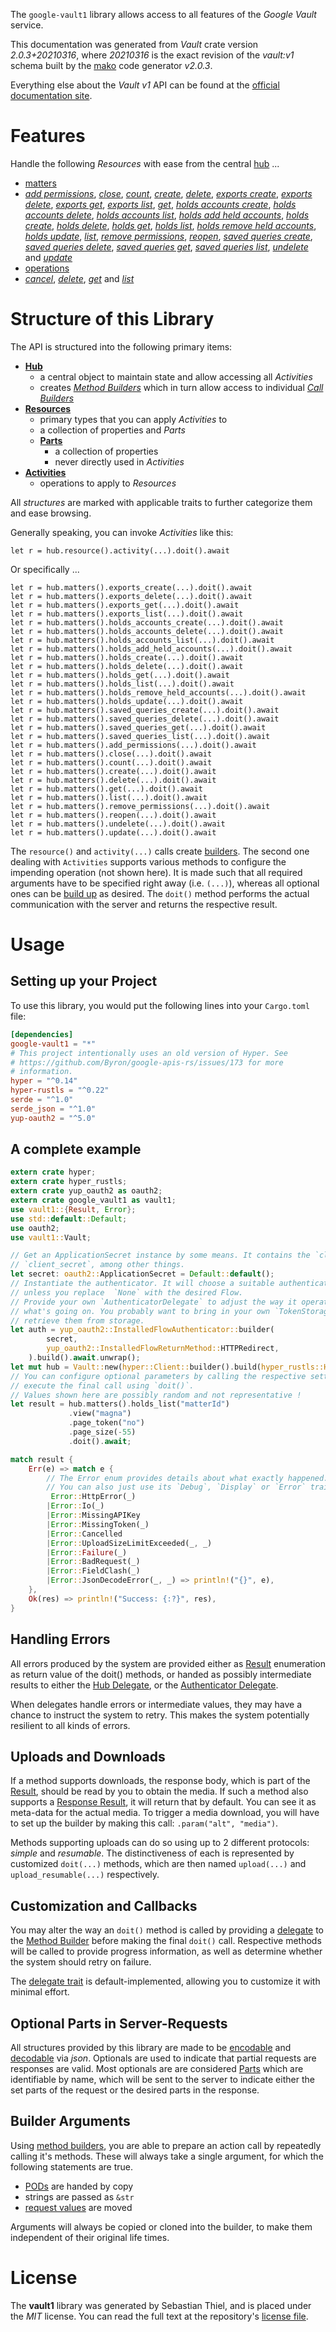 <!---
DO NOT EDIT !
This file was generated automatically from 'src/mako/api/README.md.mako'
DO NOT EDIT !
-->
The `google-vault1` library allows access to all features of the *Google Vault* service.

This documentation was generated from *Vault* crate version *2.0.3+20210316*, where *20210316* is the exact revision of the *vault:v1* schema built by the [mako](http://www.makotemplates.org/) code generator *v2.0.3*.

Everything else about the *Vault* *v1* API can be found at the
[official documentation site](https://developers.google.com/vault).
# Features

Handle the following *Resources* with ease from the central [hub](https://docs.rs/google-vault1/2.0.3+20210316/google_vault1/Vault) ... 

* [matters](https://docs.rs/google-vault1/2.0.3+20210316/google_vault1/api::Matter)
 * [*add permissions*](https://docs.rs/google-vault1/2.0.3+20210316/google_vault1/api::MatterAddPermissionCall), [*close*](https://docs.rs/google-vault1/2.0.3+20210316/google_vault1/api::MatterCloseCall), [*count*](https://docs.rs/google-vault1/2.0.3+20210316/google_vault1/api::MatterCountCall), [*create*](https://docs.rs/google-vault1/2.0.3+20210316/google_vault1/api::MatterCreateCall), [*delete*](https://docs.rs/google-vault1/2.0.3+20210316/google_vault1/api::MatterDeleteCall), [*exports create*](https://docs.rs/google-vault1/2.0.3+20210316/google_vault1/api::MatterExportCreateCall), [*exports delete*](https://docs.rs/google-vault1/2.0.3+20210316/google_vault1/api::MatterExportDeleteCall), [*exports get*](https://docs.rs/google-vault1/2.0.3+20210316/google_vault1/api::MatterExportGetCall), [*exports list*](https://docs.rs/google-vault1/2.0.3+20210316/google_vault1/api::MatterExportListCall), [*get*](https://docs.rs/google-vault1/2.0.3+20210316/google_vault1/api::MatterGetCall), [*holds accounts create*](https://docs.rs/google-vault1/2.0.3+20210316/google_vault1/api::MatterHoldAccountCreateCall), [*holds accounts delete*](https://docs.rs/google-vault1/2.0.3+20210316/google_vault1/api::MatterHoldAccountDeleteCall), [*holds accounts list*](https://docs.rs/google-vault1/2.0.3+20210316/google_vault1/api::MatterHoldAccountListCall), [*holds add held accounts*](https://docs.rs/google-vault1/2.0.3+20210316/google_vault1/api::MatterHoldAddHeldAccountCall), [*holds create*](https://docs.rs/google-vault1/2.0.3+20210316/google_vault1/api::MatterHoldCreateCall), [*holds delete*](https://docs.rs/google-vault1/2.0.3+20210316/google_vault1/api::MatterHoldDeleteCall), [*holds get*](https://docs.rs/google-vault1/2.0.3+20210316/google_vault1/api::MatterHoldGetCall), [*holds list*](https://docs.rs/google-vault1/2.0.3+20210316/google_vault1/api::MatterHoldListCall), [*holds remove held accounts*](https://docs.rs/google-vault1/2.0.3+20210316/google_vault1/api::MatterHoldRemoveHeldAccountCall), [*holds update*](https://docs.rs/google-vault1/2.0.3+20210316/google_vault1/api::MatterHoldUpdateCall), [*list*](https://docs.rs/google-vault1/2.0.3+20210316/google_vault1/api::MatterListCall), [*remove permissions*](https://docs.rs/google-vault1/2.0.3+20210316/google_vault1/api::MatterRemovePermissionCall), [*reopen*](https://docs.rs/google-vault1/2.0.3+20210316/google_vault1/api::MatterReopenCall), [*saved queries create*](https://docs.rs/google-vault1/2.0.3+20210316/google_vault1/api::MatterSavedQueryCreateCall), [*saved queries delete*](https://docs.rs/google-vault1/2.0.3+20210316/google_vault1/api::MatterSavedQueryDeleteCall), [*saved queries get*](https://docs.rs/google-vault1/2.0.3+20210316/google_vault1/api::MatterSavedQueryGetCall), [*saved queries list*](https://docs.rs/google-vault1/2.0.3+20210316/google_vault1/api::MatterSavedQueryListCall), [*undelete*](https://docs.rs/google-vault1/2.0.3+20210316/google_vault1/api::MatterUndeleteCall) and [*update*](https://docs.rs/google-vault1/2.0.3+20210316/google_vault1/api::MatterUpdateCall)
* [operations](https://docs.rs/google-vault1/2.0.3+20210316/google_vault1/api::Operation)
 * [*cancel*](https://docs.rs/google-vault1/2.0.3+20210316/google_vault1/api::OperationCancelCall), [*delete*](https://docs.rs/google-vault1/2.0.3+20210316/google_vault1/api::OperationDeleteCall), [*get*](https://docs.rs/google-vault1/2.0.3+20210316/google_vault1/api::OperationGetCall) and [*list*](https://docs.rs/google-vault1/2.0.3+20210316/google_vault1/api::OperationListCall)




# Structure of this Library

The API is structured into the following primary items:

* **[Hub](https://docs.rs/google-vault1/2.0.3+20210316/google_vault1/Vault)**
    * a central object to maintain state and allow accessing all *Activities*
    * creates [*Method Builders*](https://docs.rs/google-vault1/2.0.3+20210316/google_vault1/client::MethodsBuilder) which in turn
      allow access to individual [*Call Builders*](https://docs.rs/google-vault1/2.0.3+20210316/google_vault1/client::CallBuilder)
* **[Resources](https://docs.rs/google-vault1/2.0.3+20210316/google_vault1/client::Resource)**
    * primary types that you can apply *Activities* to
    * a collection of properties and *Parts*
    * **[Parts](https://docs.rs/google-vault1/2.0.3+20210316/google_vault1/client::Part)**
        * a collection of properties
        * never directly used in *Activities*
* **[Activities](https://docs.rs/google-vault1/2.0.3+20210316/google_vault1/client::CallBuilder)**
    * operations to apply to *Resources*

All *structures* are marked with applicable traits to further categorize them and ease browsing.

Generally speaking, you can invoke *Activities* like this:

```Rust,ignore
let r = hub.resource().activity(...).doit().await
```

Or specifically ...

```ignore
let r = hub.matters().exports_create(...).doit().await
let r = hub.matters().exports_delete(...).doit().await
let r = hub.matters().exports_get(...).doit().await
let r = hub.matters().exports_list(...).doit().await
let r = hub.matters().holds_accounts_create(...).doit().await
let r = hub.matters().holds_accounts_delete(...).doit().await
let r = hub.matters().holds_accounts_list(...).doit().await
let r = hub.matters().holds_add_held_accounts(...).doit().await
let r = hub.matters().holds_create(...).doit().await
let r = hub.matters().holds_delete(...).doit().await
let r = hub.matters().holds_get(...).doit().await
let r = hub.matters().holds_list(...).doit().await
let r = hub.matters().holds_remove_held_accounts(...).doit().await
let r = hub.matters().holds_update(...).doit().await
let r = hub.matters().saved_queries_create(...).doit().await
let r = hub.matters().saved_queries_delete(...).doit().await
let r = hub.matters().saved_queries_get(...).doit().await
let r = hub.matters().saved_queries_list(...).doit().await
let r = hub.matters().add_permissions(...).doit().await
let r = hub.matters().close(...).doit().await
let r = hub.matters().count(...).doit().await
let r = hub.matters().create(...).doit().await
let r = hub.matters().delete(...).doit().await
let r = hub.matters().get(...).doit().await
let r = hub.matters().list(...).doit().await
let r = hub.matters().remove_permissions(...).doit().await
let r = hub.matters().reopen(...).doit().await
let r = hub.matters().undelete(...).doit().await
let r = hub.matters().update(...).doit().await
```

The `resource()` and `activity(...)` calls create [builders][builder-pattern]. The second one dealing with `Activities` 
supports various methods to configure the impending operation (not shown here). It is made such that all required arguments have to be 
specified right away (i.e. `(...)`), whereas all optional ones can be [build up][builder-pattern] as desired.
The `doit()` method performs the actual communication with the server and returns the respective result.

# Usage

## Setting up your Project

To use this library, you would put the following lines into your `Cargo.toml` file:

```toml
[dependencies]
google-vault1 = "*"
# This project intentionally uses an old version of Hyper. See
# https://github.com/Byron/google-apis-rs/issues/173 for more
# information.
hyper = "^0.14"
hyper-rustls = "^0.22"
serde = "^1.0"
serde_json = "^1.0"
yup-oauth2 = "^5.0"
```

## A complete example

```Rust
extern crate hyper;
extern crate hyper_rustls;
extern crate yup_oauth2 as oauth2;
extern crate google_vault1 as vault1;
use vault1::{Result, Error};
use std::default::Default;
use oauth2;
use vault1::Vault;

// Get an ApplicationSecret instance by some means. It contains the `client_id` and 
// `client_secret`, among other things.
let secret: oauth2::ApplicationSecret = Default::default();
// Instantiate the authenticator. It will choose a suitable authentication flow for you, 
// unless you replace  `None` with the desired Flow.
// Provide your own `AuthenticatorDelegate` to adjust the way it operates and get feedback about 
// what's going on. You probably want to bring in your own `TokenStorage` to persist tokens and
// retrieve them from storage.
let auth = yup_oauth2::InstalledFlowAuthenticator::builder(
        secret,
        yup_oauth2::InstalledFlowReturnMethod::HTTPRedirect,
    ).build().await.unwrap();
let mut hub = Vault::new(hyper::Client::builder().build(hyper_rustls::HttpsConnector::with_native_roots()), auth);
// You can configure optional parameters by calling the respective setters at will, and
// execute the final call using `doit()`.
// Values shown here are possibly random and not representative !
let result = hub.matters().holds_list("matterId")
             .view("magna")
             .page_token("no")
             .page_size(-55)
             .doit().await;

match result {
    Err(e) => match e {
        // The Error enum provides details about what exactly happened.
        // You can also just use its `Debug`, `Display` or `Error` traits
         Error::HttpError(_)
        |Error::Io(_)
        |Error::MissingAPIKey
        |Error::MissingToken(_)
        |Error::Cancelled
        |Error::UploadSizeLimitExceeded(_, _)
        |Error::Failure(_)
        |Error::BadRequest(_)
        |Error::FieldClash(_)
        |Error::JsonDecodeError(_, _) => println!("{}", e),
    },
    Ok(res) => println!("Success: {:?}", res),
}

```
## Handling Errors

All errors produced by the system are provided either as [Result](https://docs.rs/google-vault1/2.0.3+20210316/google_vault1/client::Result) enumeration as return value of
the doit() methods, or handed as possibly intermediate results to either the 
[Hub Delegate](https://docs.rs/google-vault1/2.0.3+20210316/google_vault1/client::Delegate), or the [Authenticator Delegate](https://docs.rs/yup-oauth2/*/yup_oauth2/trait.AuthenticatorDelegate.html).

When delegates handle errors or intermediate values, they may have a chance to instruct the system to retry. This 
makes the system potentially resilient to all kinds of errors.

## Uploads and Downloads
If a method supports downloads, the response body, which is part of the [Result](https://docs.rs/google-vault1/2.0.3+20210316/google_vault1/client::Result), should be
read by you to obtain the media.
If such a method also supports a [Response Result](https://docs.rs/google-vault1/2.0.3+20210316/google_vault1/client::ResponseResult), it will return that by default.
You can see it as meta-data for the actual media. To trigger a media download, you will have to set up the builder by making
this call: `.param("alt", "media")`.

Methods supporting uploads can do so using up to 2 different protocols: 
*simple* and *resumable*. The distinctiveness of each is represented by customized 
`doit(...)` methods, which are then named `upload(...)` and `upload_resumable(...)` respectively.

## Customization and Callbacks

You may alter the way an `doit()` method is called by providing a [delegate](https://docs.rs/google-vault1/2.0.3+20210316/google_vault1/client::Delegate) to the 
[Method Builder](https://docs.rs/google-vault1/2.0.3+20210316/google_vault1/client::CallBuilder) before making the final `doit()` call. 
Respective methods will be called to provide progress information, as well as determine whether the system should 
retry on failure.

The [delegate trait](https://docs.rs/google-vault1/2.0.3+20210316/google_vault1/client::Delegate) is default-implemented, allowing you to customize it with minimal effort.

## Optional Parts in Server-Requests

All structures provided by this library are made to be [encodable](https://docs.rs/google-vault1/2.0.3+20210316/google_vault1/client::RequestValue) and 
[decodable](https://docs.rs/google-vault1/2.0.3+20210316/google_vault1/client::ResponseResult) via *json*. Optionals are used to indicate that partial requests are responses 
are valid.
Most optionals are are considered [Parts](https://docs.rs/google-vault1/2.0.3+20210316/google_vault1/client::Part) which are identifiable by name, which will be sent to 
the server to indicate either the set parts of the request or the desired parts in the response.

## Builder Arguments

Using [method builders](https://docs.rs/google-vault1/2.0.3+20210316/google_vault1/client::CallBuilder), you are able to prepare an action call by repeatedly calling it's methods.
These will always take a single argument, for which the following statements are true.

* [PODs][wiki-pod] are handed by copy
* strings are passed as `&str`
* [request values](https://docs.rs/google-vault1/2.0.3+20210316/google_vault1/client::RequestValue) are moved

Arguments will always be copied or cloned into the builder, to make them independent of their original life times.

[wiki-pod]: http://en.wikipedia.org/wiki/Plain_old_data_structure
[builder-pattern]: http://en.wikipedia.org/wiki/Builder_pattern
[google-go-api]: https://github.com/google/google-api-go-client

# License
The **vault1** library was generated by Sebastian Thiel, and is placed 
under the *MIT* license.
You can read the full text at the repository's [license file][repo-license].

[repo-license]: https://github.com/Byron/google-apis-rsblob/main/LICENSE.md

